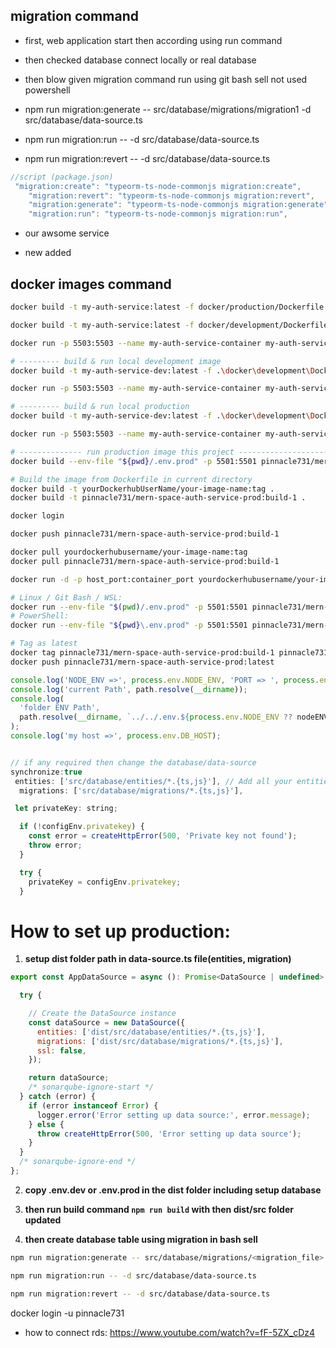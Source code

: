 ## migration command

- first, web application start then according using run command

- then checked database connect locally or real database

- then blow given migration command run using git bash sell not used powershell

- npm run migration:generate -- src/database/migrations/migration1 -d src/database/data-source.ts

- npm run migration:run -- -d src/database/data-source.ts

- npm run migration:revert -- -d src/database/data-source.ts

```javascript
//script (package.json)
 "migration:create": "typeorm-ts-node-commonjs migration:create",
    "migration:revert": "typeorm-ts-node-commonjs migration:revert",
    "migration:generate": "typeorm-ts-node-commonjs migration:generate",
    "migration:run": "typeorm-ts-node-commonjs migration:run",
```

- our awsome service

- new added

## docker images command

```bash
docker build -t my-auth-service:latest -f docker/production/Dockerfile .

docker build -t my-auth-service:latest -f docker/development/Dockerfile .

docker run -p 5503:5503 --name my-auth-service-container my-auth-service:latest

# --------- build & run local development image
docker build -t my-auth-service-dev:latest -f .\docker\development\Dockerfile .

docker run -p 5503:5503 --name my-auth-service-container my-auth-service-dev:latest

# --------- build & run local production
docker build -t my-auth-service-dev:latest -f .\docker\development\Dockerfile .

docker run -p 5503:5503 --name my-auth-service-container my-auth-service-prod:latest

# -------------- run production image this project ---------------------
docker build --env-file "${pwd}/.env.prod" -p 5501:5501 pinnacle731/mern-space-auth-service-prod:build-23

# Build the image from Dockerfile in current directory
docker build -t yourDockerhubUserName/your-image-name:tag .
docker build -t pinnacle731/mern-space-auth-service-prod:build-1 .

docker login

docker push pinnacle731/mern-space-auth-service-prod:build-1

docker pull yourdockerhubusername/your-image-name:tag
docker pull pinnacle731/mern-space-auth-service-prod:build-1

docker run -d -p host_port:container_port yourdockerhubusername/your-image-name:tag

# Linux / Git Bash / WSL:
docker run --env-file "$(pwd)/.env.prod" -p 5501:5501 pinnacle731/mern-space-auth-service-prod:build-1
# PowerShell:
docker run --env-file "${pwd}\.env.prod" -p 5501:5501 pinnacle731/mern-space-auth-service-prod:build-1

# Tag as latest
docker tag pinnacle731/mern-space-auth-service-prod:build-1 pinnacle731/mern-space-auth-service-prod:latest
docker push pinnacle731/mern-space-auth-service-prod:latest

```

```javascript
console.log('NODE_ENV =>', process.env.NODE_ENV, 'PORT => ', process.env.PORT);
console.log('current Path', path.resolve(__dirname));
console.log(
  'folder ENV Path',
  path.resolve(__dirname, `../../.env.${process.env.NODE_ENV ?? nodeENV}`),
);
console.log('my host =>', process.env.DB_HOST);


// if any required then change the database/data-source
synchronize:true
 entities: ['src/database/entities/*.{ts,js}'], // Add all your entities here
  migrations: ['src/database/migrations/*.{ts,js}'],
```

```javascript
 let privateKey: string;

  if (!configEnv.privatekey) {
    const error = createHttpError(500, 'Private key not found');
    throw error;
  }

  try {
    privateKey = configEnv.privatekey;
  }
```

# How to set up production:

1. **setup dist folder path in data-source.ts file(entities, migration)**

```js
export const AppDataSource = async (): Promise<DataSource | undefined> => {

  try {

    // Create the DataSource instance
    const dataSource = new DataSource({
      entities: ['dist/src/database/entities/*.{ts,js}'],
      migrations: ['dist/src/database/migrations/*.{ts,js}'],
      ssl: false,
    });

    return dataSource;
    /* sonarqube-ignore-start */
  } catch (error) {
    if (error instanceof Error) {
      logger.error('Error setting up data source:', error.message);
    } else {
      throw createHttpError(500, 'Error setting up data source');
    }
  }
  /* sonarqube-ignore-end */
};
```

2. **copy .env.dev or .env.prod in the dist folder including setup database**

3. **then run build command `npm run build` with then dist/src folder updated**

4. **then create database table using migration in bash sell**

```bash
npm run migration:generate -- src/database/migrations/<migration_file> -d src/database/data-source.ts

npm run migration:run -- -d src/database/data-source.ts

npm run migration:revert -- -d src/database/data-source.ts
```

docker login -u pinnacle731

- how to connect rds: https://www.youtube.com/watch?v=fF-5ZX_cDz4
